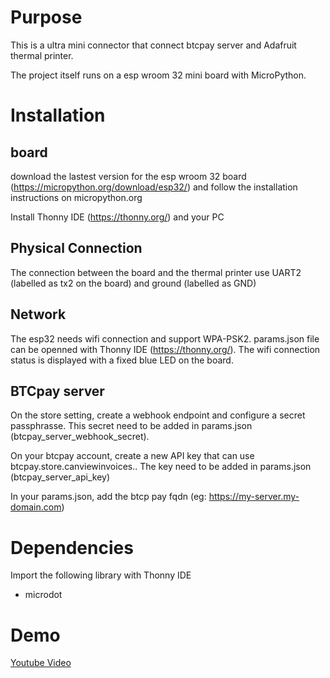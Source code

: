 # Purpose

This is a ultra mini connector that connect btcpay server and Adafruit thermal printer.

The project itself runs on a esp wroom 32 mini board with MicroPython.

# Installation

## board

download the lastest version for the esp wroom 32 board (https://micropython.org/download/esp32/) and follow the installation instructions on micropython.org

Install Thonny IDE (https://thonny.org/) and your PC

## Physical Connection
The connection between the board and the thermal printer use UART2 (labelled as tx2 on the board) and ground (labelled as GND)

## Network
The esp32 needs wifi connection and support WPA-PSK2. params.json file can be openned with Thonny IDE (https://thonny.org/). The wifi connection status is displayed with a fixed blue LED on the board.

## BTCpay server

On the store setting, create a webhook endpoint and configure a secret passphrasse. This secret need to be added in params.json (btcpay_server_webhook_secret).

On your btcpay account, create a new API key that can use btcpay.store.canviewinvoices.<your-store-id>. The key need to be added in params.json (btcpay_server_api_key)

In your params.json, add the btcp pay fqdn (eg: https://my-server.my-domain.com)

# Dependencies

Import the following library with Thonny IDE
* microdot

# Demo

[Youtube Video](https://youtu.be/AQetGpY0mxo)